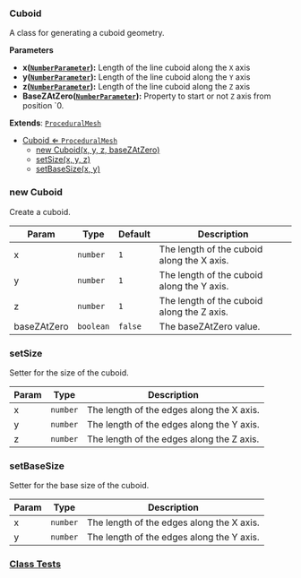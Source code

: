 <a name="Cuboid"></a>

### Cuboid 
A class for generating a cuboid geometry.

**Parameters**
* **x([`NumberParameter`](api/SceneTree\Parameters\NumberParameter.md)):** Length of the line cuboid along the `X` axis
* **y([`NumberParameter`](api/SceneTree\Parameters\NumberParameter.md)):** Length of the line cuboid along the `Y` axis
* **z([`NumberParameter`](api/SceneTree\Parameters\NumberParameter.md)):** Length of the line cuboid along the `Z` axis
* **BaseZAtZero([`NumberParameter`](api/SceneTree\Parameters\NumberParameter.md)):** Property to start or not `Z` axis from position `0.


**Extends**: <code>[ProceduralMesh](api/SceneTree\Geometry\Shapes\ProceduralMesh.md)</code>  

* [Cuboid ⇐ <code>ProceduralMesh</code>](#Cuboid)
    * [new Cuboid(x, y, z, baseZAtZero)](#new-Cuboid)
    * [setSize(x, y, z)](#setSize)
    * [setBaseSize(x, y)](#setBaseSize)

<a name="new_Cuboid_new"></a>

### new Cuboid
Create a cuboid.


| Param | Type | Default | Description |
| --- | --- | --- | --- |
| x | <code>number</code> | <code>1</code> | The length of the cuboid along the X axis. |
| y | <code>number</code> | <code>1</code> | The length of the cuboid along the Y axis. |
| z | <code>number</code> | <code>1</code> | The length of the cuboid along the Z axis. |
| baseZAtZero | <code>boolean</code> | <code>false</code> | The baseZAtZero value. |

<a name="Cuboid+setSize"></a>

### setSize
Setter for the size of the cuboid.



| Param | Type | Description |
| --- | --- | --- |
| x | <code>number</code> | The length of the edges along the X axis. |
| y | <code>number</code> | The length of the edges along the Y axis. |
| z | <code>number</code> | The length of the edges along the Z axis. |

<a name="Cuboid+setBaseSize"></a>

### setBaseSize
Setter for the base size of the cuboid.



| Param | Type | Description |
| --- | --- | --- |
| x | <code>number</code> | The length of the edges along the X axis. |
| y | <code>number</code> | The length of the edges along the Y axis. |



### [Class Tests](api/SceneTree\Geometry\Shapes/Cuboid.test)